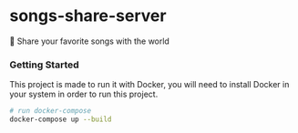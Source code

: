 # songs-share-server
🎵 Share your favorite songs with the world

### Getting Started
This project is made to run it with Docker, you will need to install Docker in your system in order to run this project.

```bash
# run docker-compose
docker-compose up --build
```
